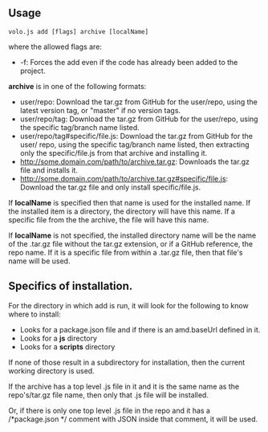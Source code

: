 ## Usage

    volo.js add [flags] archive [localName]

where the allowed flags are:

* -f: Forces the add even if the code has already been added to the project.

**archive** is in one of the following formats:

* user/repo: Download the tar.gz from GitHub for the user/repo, using the latest
  version tag, or "master" if no version tags.
* user/repo/tag: Download the tar.gz from GitHub for the user/repo, using the
  specific tag/branch name listed.
* user/repo/tag#specific/file.js: Download the tar.gz from GitHub for the user/
  repo, using the specific tag/branch name listed, then extracting only
  the specific/file.js from that archive and installing it.
* http://some.domain.com/path/to/archive.tar.gz: Downloads the tar.gz file and
  installs it.
* http://some.domain.com/path/to/archive.tar.gz#specific/file.js: Download
  the tar.gz file and only install specific/file.js.

If **localName** is specified then that name is used for the installed name.
If the installed item is a directory, the directory will have this name. If
a specific file from the the archive, the file will have this name.

If **localName** is not specified, the installed directory name will be the
name of the .tar.gz file without the tar.gz extension, or if a GitHub
reference, the repo name. If it is a specific file from within a .tar.gz file,
then that file's name will be used.

## Specifics of installation.

For the directory in which add is run, it will look for the following to know
where to install:

* Looks for a package.json file and if there is an amd.baseUrl defined in it.
* Looks for a **js** directory
* Looks for a **scripts** directory

If none of those result in a subdirectory for installation, then the current
working directory is used.

If the archive has a top level .js file in it and it is the same name
as the repo's/tar.gz file name, then only that .js file will be installed.

Or, if there is only one top level .js file in the repo and it has a
/*package.json */ comment with JSON inside that comment, it will be used.
